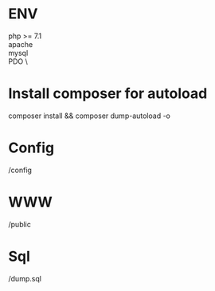 # ENV
php >= 7.1 \
apache \
mysql \
PDO \

# Install composer for autoload
composer install && composer dump-autoload -o

# Config
/config

# WWW 
/public

# Sql 
/dump.sql


